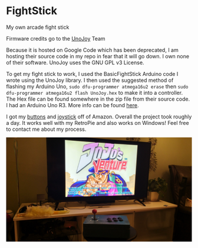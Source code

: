 # FightStick

My own arcade fight stick

Firmware credits go to the [UnoJoy](https://code.google.com/archive/p/unojoy/) Team

Because it is hosted on Google Code which has been deprecated, I am hosting their source code in my repo in fear that it will go down. I own none of their software. UnoJoy uses the GNU GPL v3 License.

To get my fight stick to work, I used the BasicFightStick Arduino code I wrote using the UnoJoy library. I then used the suggested method of flashing my Arduino Uno, `sudo dfu-programmer atmega16u2 erase` then `sudo dfu-programmer atmega16u2 flash UnoJoy.hex` to make it into a controller. The Hex file can be found somewhere in the zip file from their source code. I had an Arduino Uno R3. More info can be found [here](https://www.arduino.cc/en/Hacking/DFUProgramming8U2).

I got my [buttons](https://www.amazon.com/gp/product/B00V0Q7YAC/ref=oh_aui_detailpage_o00_s00?ie=UTF8&psc=1) and [joystick](https://www.amazon.com/gp/product/B01N3XBYJK/ref=oh_aui_detailpage_o00_s00?ie=UTF8&psc=1) off of Amazon. Overall the project took roughly a day. It works well with my RetroPie and also works on Windows! Feel free to contact me about my process.

![stick](stick.jpg)
